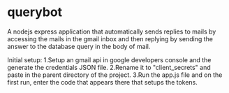 # querybot
A nodejs express application that automatically sends replies to mails by accessing the mails in the gmail inbox and then replying by sending the answer to the database query in the body of mail.


Initial setup:
1.Setup an gmail api in google developers console and the generate the credentials JSON file.
2.Rename it to "client_secrets" and paste in the parent directory of the project.
3.Run the app.js file and on the first run, enter the code that appears there that setups the tokens.
